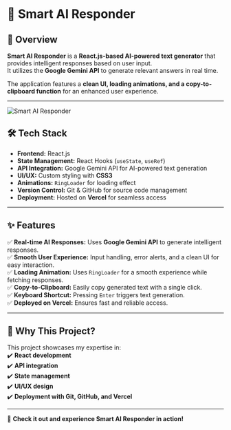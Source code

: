 # 🚀 Smart AI Responder

## 📌 Overview
**Smart AI Responder** is a **React.js-based AI-powered text generator** that provides intelligent responses based on user input.  
It utilizes the **Google Gemini API** to generate relevant answers in real time.  

The application features a **clean UI, loading animations, and a copy-to-clipboard function** for an enhanced user experience.  

---
![Smart AI Responder]([https://raw.githubusercontent.com/hitanshuMehta/Tic-Tac-Toe-Game/main/Tic%20Tac%20Toe/src/assets/Image.png](https://github.com/hitanshuMehta/Smart-AI-Responder/blob/d6478cfed18131a2c866a774e19c6c457ff6f1a5/Smart%20AI%20Responder/src/assets/Image.png))

## 🛠️ Tech Stack

- **Frontend:** React.js  
- **State Management:** React Hooks (`useState`, `useRef`)  
- **API Integration:** Google Gemini API for AI-powered text generation  
- **UI/UX:** Custom styling with **CSS3**  
- **Animations:** `RingLoader` for loading effect  
- **Version Control:** Git & GitHub for source code management  
- **Deployment:** Hosted on **Vercel** for seamless access  

---

## ✨ Features

✅ **Real-time AI Responses:** Uses **Google Gemini API** to generate intelligent responses.  
✅ **Smooth User Experience:** Input handling, error alerts, and a clean UI for easy interaction.  
✅ **Loading Animation:** Uses `RingLoader` for a smooth experience while fetching responses.  
✅ **Copy-to-Clipboard:** Easily copy generated text with a single click.  
✅ **Keyboard Shortcut:** Pressing `Enter` triggers text generation.  
✅ **Deployed on Vercel:** Ensures fast and reliable access.  

---

## 📢 Why This Project?  
This project showcases my expertise in:  
✔️ **React development**  
✔️ **API integration**  
✔️ **State management**  
✔️ **UI/UX design**  
✔️ **Deployment with Git, GitHub, and Vercel**  

---

🚀 **Check it out and experience Smart AI Responder in action!**  
